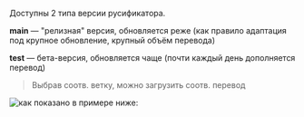 Доступны 2 типа версии русификатора.

__**main**__ — "релизная" версия, обновляется реже (как правило адаптация под крупное обновление, крупный объём перевода)

__**test**__ — бета-версия, обновляется чаще (почти каждый день дополняется перевод)

> Выбрав соотв. ветку, можно загрузить соотв. перевод

![как показано в примере ниже:](https://sun9-36.userapi.com/impg/PiAnNYawX781XJU8guM1BNm2KcRAilIEfsS4aQ/h3D5LAGb9iM.jpg?size=367x388&quality=95&sign=d70127b70cf8dedda1d1df81b6583fd1&type=album)